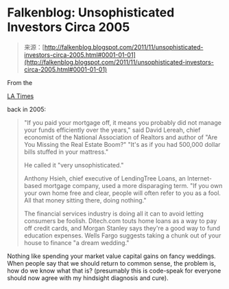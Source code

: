 <!--yml
category: 未分类
date: 2024-05-12 20:38:46
-->

# Falkenblog: Unsophisticated Investors Circa 2005

> 来源：[http://falkenblog.blogspot.com/2011/11/unsophisticated-investors-circa-2005.html#0001-01-01](http://falkenblog.blogspot.com/2011/11/unsophisticated-investors-circa-2005.html#0001-01-01)

From the

[LA Times](http://articles.latimes.com/2005/aug/28/business/fi-homedebt28)

back in 2005:

> "If you paid your mortgage off, it means you probably did not manage your funds efficiently over the years," said David Lereah, chief economist of the National Association of Realtors and author of "Are You Missing the Real Estate Boom?" "It's as if you had 500,000 dollar bills stuffed in your mattress."
> 
> He called it "very unsophisticated."
> 
> Anthony Hsieh, chief executive of LendingTree Loans, an Internet-based mortgage company, used a more disparaging term. "If you own your own home free and clear, people will often refer to you as a fool. All that money sitting there, doing nothing."
> 
> The financial services industry is doing all it can to avoid letting consumers be foolish. Ditech.com touts home loans as a way to pay off credit cards, and Morgan Stanley says they're a good way to fund education expenses. Wells Fargo suggests taking a chunk out of your house to finance "a dream wedding."

Nothing like spending your market value capital gains on fancy weddings. When people say that we should return to common sense, the problem is, how do we know what that is? (presumably this is code-speak for everyone should now agree with my hindsight diagnosis and cure).